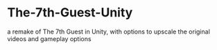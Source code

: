 # The-7th-Guest-Unity
a remake of The 7th Guest in Unity, with options to upscale the original videos and gameplay options
